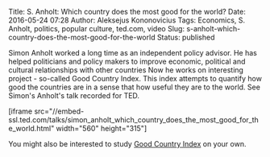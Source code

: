Title: S. Anholt: Which country does the most good for the world?
Date: 2016-05-24 07:28
Author: Aleksejus Kononovicius
Tags: Economics, S. Anholt, politics, popular culture, ted.com, video
Slug: s-anholt-which-country-does-the-most-good-for-the-world
Status: published

Simon
Anholt worked a long time as an independent policy advisor. He has
helped politicians and policy makers to improve economic, political and
cultural relationships with other countries Now he works on interesting
project - so-called Good Country Index. This index attempts to quantify
how good the countries are in a sense that how useful they are to the
world. See Simon's Anholt's talk recorded for TED.

\[iframe
src="//embed-ssl.ted.com/talks/simon\_anholt\_which\_country\_does\_the\_most\_good\_for\_the\_world.html"
width="560" height="315"\]

You might also be interested to study [Good Country
Index](http://goodcountry.org/index/overall-rankings) on your own.
